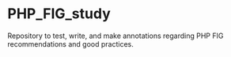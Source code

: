 # PHP_FIG_study
Repository to test, write, and make annotations regarding PHP FIG recommendations and good practices.
